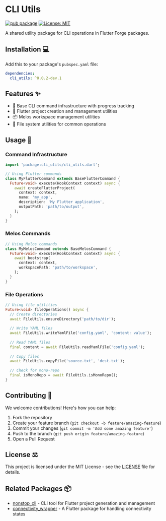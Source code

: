 # CLI Utils

[![pub package](https://img.shields.io/pub/v/cli_utils.svg)](https://pub.dev/packages/cli_utils)
[![License: MIT](https://img.shields.io/badge/License-MIT-yellow.svg)](https://opensource.org/licenses/MIT)

A shared utility package for CLI operations in Flutter Forge packages.

## Installation 💻

Add this to your package's `pubspec.yaml` file:

```yaml
dependencies:
  cli_utils: ^0.0.2-dev.1
```

## Features ✨

- 🚀 Base CLI command infrastructure with progress tracking
- 📱 Flutter project creation and management utilities
- 📦 Melos workspace management utilities
- 🔧 File system utilities for common operations

## Usage 📖

### Command Infrastructure
```dart
import 'package:cli_utils/cli_utils.dart';

// Using Flutter commands
class MyFlutterCommand extends BaseFlutterCommand {
  Future<void> execute(HookContext context) async {
    await createFlutterProject(
      context: context,
      name: 'my_app',
      description: 'My Flutter application',
      outputPath: 'path/to/output',
    );
  }
}
```

### Melos Commands
```dart
// Using Melos commands
class MyMelosCommand extends BaseMelosCommand {
  Future<void> execute(HookContext context) async {
    await bootstrap(
      context: context,
      workspacePath: 'path/to/workspace',
    );
  }
}
```

### File Operations
```dart
// Using file utilities
Future<void> fileOperations() async {
  // Create directories
  await FileUtils.ensureDirectory('path/to/dir');
  
  // Write YAML files
  await FileUtils.writeYamlFile('config.yaml', 'content: value');
  
  // Read YAML files
  final content = await FileUtils.readYamlFile('config.yaml');
  
  // Copy files
  await FileUtils.copyFile('source.txt', 'dest.txt');
  
  // Check for mono-repo
  final isMonoRepo = await FileUtils.isMonoRepo();
}
```

## Contributing 🤝

We welcome contributions! Here's how you can help:

1. Fork the repository
2. Create your feature branch (`git checkout -b feature/amazing-feature`)
3. Commit your changes (`git commit -m 'Add some amazing feature'`)
4. Push to the branch (`git push origin feature/amazing-feature`)
5. Open a Pull Request

## License ⚖️

This project is licensed under the MIT License - see the [LICENSE](LICENSE) file for details.

## Related Packages 📦

- [nonstop_cli](https://pub.dev/packages/nonstop_cli) - CLI tool for Flutter project generation and management
- [connectivity_wrapper](https://pub.dev/packages/connectivity_wrapper) - A Flutter package for handling connectivity states